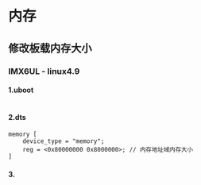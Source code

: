 # 内存

## 修改板载内存大小
### IMX6UL - linux4.9
#### 1.uboot
```

```
#### 2.dts
```
memory [     
    device_type = "memory";
    reg = <0x80000000 0x8000000>; // 内存地址域内存大小
]
```
#### 3.